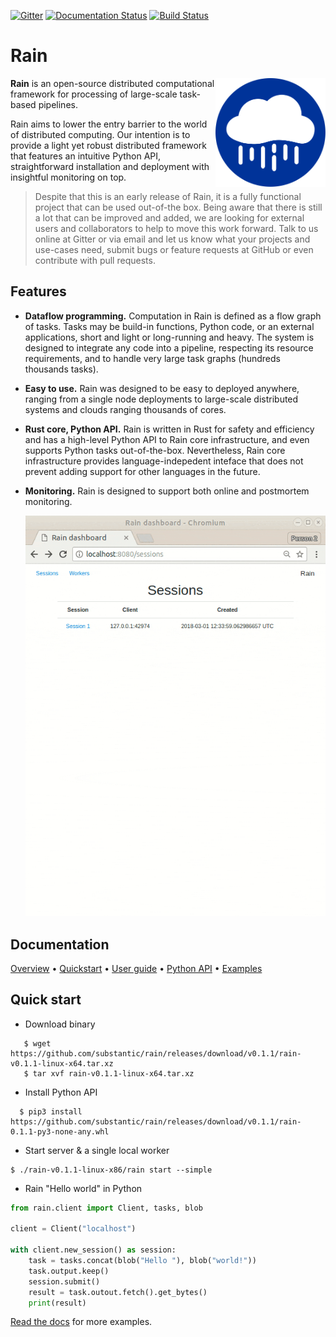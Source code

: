 [![Gitter](https://badges.gitter.im/substantic/rain.svg)](https://gitter.im/substantic/rain?utm_source=badge&utm_medium=badge&utm_campaign=pr-badge&utm_content=badge) [![Documentation Status](http://readthedocs.org/projects/rain/badge/?version=latest)](http://rain.readthedocs.io/en/latest/?badge=latest) [![Build Status](https://travis-ci.org/substantic/rain.svg?branch=master)](https://travis-ci.org/substantic/rain)


# Rain

<img align="right" width="35%" src="docs/imgs/logo.svg?sanitize=true">

**Rain** is an open-source distributed computational framework for processing
of large-scale task-based pipelines.

Rain aims to lower the entry barrier to the world of distributed computing. Our
intention is to provide a light yet robust distributed framework that features
an intuitive Python API, straightforward installation and deployment with
insightful monitoring on top.

> Despite that this is an early release of Rain, it is a fully functional
> project that can be used out-of-the box. Being aware that there is still
> a lot that can be improved and added, we are looking for external
> users and collaborators to help to move this work forward.
> Talk to us online at Gitter or via email and let us know what your
> projects and use-cases need, submit bugs or feature
> requests at GitHub or even contribute with pull requests.

## Features

- **Dataflow programming.** Computation in Rain is defined as a flow graph of
  tasks. Tasks may be build-in functions, Python code, or an external
  applications, short and light or long-running and heavy. The system is
  designed to integrate any code into a pipeline, respecting its resource
  requirements, and to handle very large task graphs (hundreds thousands tasks).

- **Easy to use.** Rain was designed to be easy to deployed anywhere, ranging
  from a single node deployments to large-scale distributed systems and clouds
  ranging thousands of cores.

- **Rust core, Python API.** Rain is written in Rust for safety and efficiency
  and has a high-level Python API to Rain core infrastructure, and even supports
  Python tasks out-of-the-box. Nevertheless, Rain core infrastructure provides
  language-indepedent inteface that does not prevent adding support for other
  languages in the future.

- **Monitoring.** Rain is designed to support both online and postmortem
  monitoring.

  ![Dashboard screencast](docs/imgs/rain-dashboard.gif)

## Documentation

[Overview](http://rain.readthedocs.io/en/latest/overview.html) &bull; [Quickstart](http://rain.readthedocs.io/en/latest/quickstart.html) &bull; [User guide](http://rain.readthedocs.io/en/latest/user.html) &bull; [Python API](http://rain.readthedocs.io/en/latest/python_api.html) &bull; [Examples](http://rain.readthedocs.io/en/latest/examples.html)

## Quick start

* Download binary

```
   $ wget https://github.com/substantic/rain/releases/download/v0.1.1/rain-v0.1.1-linux-x64.tar.xz
   $ tar xvf rain-v0.1.1-linux-x64.tar.xz
```

* Install Python API

```
  $ pip3 install https://github.com/substantic/rain/releases/download/v0.1.1/rain-0.1.1-py3-none-any.whl
```

* Start server & a single local worker

```
$ ./rain-v0.1.1-linux-x86/rain start --simple
```

* Rain "Hello world" in Python

```python
from rain.client import Client, tasks, blob

client = Client("localhost")

with client.new_session() as session:
    task = tasks.concat(blob("Hello "), blob("world!"))
    task.output.keep()
    session.submit()
    result = task.outout.fetch().get_bytes()
    print(result)
```

[Read the docs](http://rain.readthedocs.io/en/latest/examples.html) for more examples.
